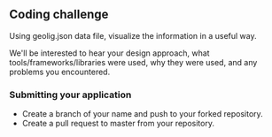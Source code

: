 ## Coding challenge

Using geolig.json data file, visualize the information in a useful way.

We'll be interested to hear your design approach, what tools/frameworks/libraries were used, why they were used, and any problems you encountered.

### Submitting your application

- Create a branch of your name and push to your forked repository.
- Create a pull request to master from your repository.
